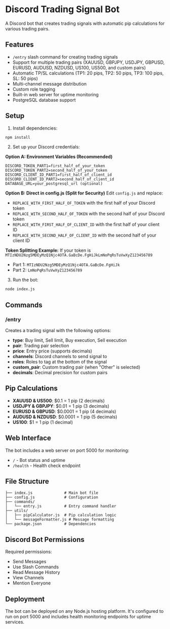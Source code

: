 # Discord Trading Signal Bot

A Discord bot that creates trading signals with automatic pip calculations for various trading pairs.

## Features

- `/entry` slash command for creating trading signals
- Support for multiple trading pairs (XAUUSD, GBPJPY, USDJPY, GBPUSD, EURUSD, AUDUSD, NZDUSD, US100, US500, and custom pairs)
- Automatic TP/SL calculations (TP1: 20 pips, TP2: 50 pips, TP3: 100 pips, SL: 50 pips)
- Multi-channel message distribution
- Custom role tagging
- Built-in web server for uptime monitoring
- PostgreSQL database support

## Setup

1. Install dependencies:
```bash
npm install
```

2. Set up your Discord credentials:

**Option A: Environment Variables (Recommended)**
```
DISCORD_TOKEN_PART1=first_half_of_your_token
DISCORD_TOKEN_PART2=second_half_of_your_token
DISCORD_CLIENT_ID_PART1=first_half_of_client_id
DISCORD_CLIENT_ID_PART2=second_half_of_client_id
DATABASE_URL=your_postgresql_url (optional)
```

**Option B: Direct in config.js (Split for Security)**
Edit `config.js` and replace:
- `REPLACE_WITH_FIRST_HALF_OF_TOKEN` with the first half of your Discord token
- `REPLACE_WITH_SECOND_HALF_OF_TOKEN` with the second half of your Discord token
- `REPLACE_WITH_FIRST_HALF_OF_CLIENT_ID` with the first half of your client ID
- `REPLACE_WITH_SECOND_HALF_OF_CLIENT_ID` with the second half of your client ID

**Token Splitting Example:**
If your token is `MTIzNDU2Nzg5MDEyMzQ1Njc4OTA.GaBcDe.FgHiJkLmNoPqRsTuVwXyZ123456789`
- Part 1: `MTIzNDU2Nzg5MDEyMzQ1Njc4OTA.GaBcDe.FgHiJk`
- Part 2: `LmNoPqRsTuVwXyZ123456789`

3. Run the bot:
```bash
node index.js
```

## Commands

### /entry
Creates a trading signal with the following options:
- **type**: Buy limit, Sell limit, Buy execution, Sell execution
- **pair**: Trading pair selection
- **price**: Entry price (supports decimals)
- **channels**: Discord channels to send signal to
- **roles**: Roles to tag at the bottom of the signal
- **custom_pair**: Custom trading pair (when "Other" is selected)
- **decimals**: Decimal precision for custom pairs

## Pip Calculations

- **XAUUSD & US500**: $0.1 = 1 pip (2 decimals)
- **USDJPY & GBPJPY**: $0.01 = 1 pip (3 decimals)
- **EURUSD & GBPUSD**: $0.0001 = 1 pip (4 decimals)
- **AUDUSD & NZDUSD**: $0.0001 = 1 pip (5 decimals)
- **US100**: $1 = 1 pip (1 decimal)

## Web Interface

The bot includes a web server on port 5000 for monitoring:
- `/` - Bot status and uptime
- `/health` - Health check endpoint

## File Structure

```
├── index.js              # Main bot file
├── config.js             # Configuration
├── commands/
│   └── entry.js          # Entry command handler
├── utils/
│   ├── pipCalculator.js  # Pip calculation logic
│   └── messageFormatter.js # Message formatting
└── package.json          # Dependencies
```

## Discord Bot Permissions

Required permissions:
- Send Messages
- Use Slash Commands
- Read Message History
- View Channels
- Mention Everyone

## Deployment

The bot can be deployed on any Node.js hosting platform. It's configured to run on port 5000 and includes health monitoring endpoints for uptime services.